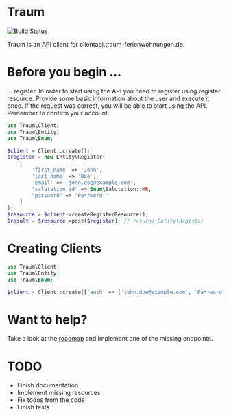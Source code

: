 # Traum

[![Build Status](https://travis-ci.org/theDisco/traum.svg?branch=master)](https://travis-ci.org/theDisco/traum)

Traum is an API client for clientapi.traum-ferienwohnungen.de.

# Before you begin ...

... register. In order to start using the API you need to register using register resource.
Provide some basic information about the user and execute it once. If the request was 
correct, you will be able to start using the API. Remember to confirm your account.

```php
use Traum\Client;
use Traum\Entity;
use Traum\Enum;

$client = Client::create();
$register = new Entity\Register(
    [
        'first_name' => 'John',
        'last_name' => 'Doe',
        'email' => 'john.doe@example.com',
        "salutation_id" => Enum\Salutation::MR,
        "password" => "Pa**word!"
    ]
);
$resource = $client->createRegisterResource();
$result = $resource->post($register); // returns Entity\Register
```

# Creating Clients

```php
use Traum\Client;
use Traum\Entity;
use Traum\Enum;

$client = Client::create(['auth' => ['john.doe@example.com', 'Pa**word!']]);
```

# Want to help?

Take a look at the [roadmap](https://github.com/theDisco/traum/wiki#roadmap) and implement
one of the missing endpoints.

# TODO

* Finish documentation
* Implement missing resources
* Fix todos from the code
* Finish tests
